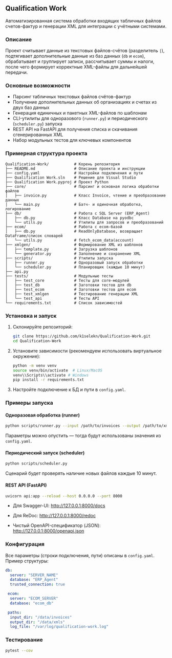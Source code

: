 ## Qualification Work

Автоматизированная система обработки входящих табличных файлов счетов-фактур и генерации XML для интеграции с учётными системами.

### Описание

Проект считывает данные из текстовых файлов-счётов (разделитель `|`), подтягивает дополнительные данные из баз данных (`db` и `ecom`), обрабатывает и группирует записи, рассчитывает суммы и налоги, после чего формирует корректные XML-файлы для дальнейшей передачи.

### Основные возможности

- Парсинг табличных текстовых файлов счётов-фактур
- Получение дополнительных данных об организациях и счетах из двух баз данных
- Генерация единичных и пакетных XML-файлов по шаблонам
- CLI-утилиты для одноразового (`runner.py`) и периодического (`scheduler.py`) запуска
- REST API на FastAPI для получения списка и скачивания сгенерированных XML
- Набор модульных тестов для ключевых компонентов

### Примерная структура проекта

```
Qualification-Work/           # Корень репозитория
├── README.md                 # Описание проекта и инструкции
├── config.yaml               # Настройки подключения и пути
├── Qualification Work.sln    # Решение для Visual Studio
├── Qualification Work.pyproj # Проект Python
├── core/                     # Парсинг и основная логика обработки файлов
│   ├── invoice.py            # Класс Invoice, чтение и преобразование данных
│   └── main.py               # Батч- и одиночная обработка, логирование
├── db/                       # Работа с SQL Server (ERP_Agent)
│   ├── db.py                 # Класс Database на pyodbc
│   └── utils.py              # Утилиты для запросов и преобразований
├── ecom/                     # Работа с ecom-базой
│   ├── db.py                 # ReadOnlyDatabase, возвращает DataFrame/список словарей
│   └── utils.py              # fetch_ecom_data(account)
├── xmlgen/                   # Формирование XML из шаблонов
│   ├── template.py           # Загрузка шаблонов
│   └── generator.py          # Заполнение и сохранение XML
├── scripts/                  # Утилиты запуска
│   ├── runner.py             # Одноразовый запуск обработки
│   └── scheduler.py          # Планировщик (каждые 10 минут)
├── api.py
├── tests/                    # Модульные тесты
│   ├── test_core             # Тесты для core-модулей
│   ├── test_db               # Заготовки тестов для db
│   ├── test_ecom             # Заготовки тестов для ecom
│   ├── test_xmlgen           # Тестирование генерации XML
│   └── test_api              # Тесты API
└── requirements.txt          # Список зависимостей
```

### Установка и запуск

1. Склонируйте репозиторий:
   ```bash
   git clone https://github.com/k1selekn/Qualification-Work.git
   cd Qualification-Work
   ```

2. Установите зависимости (рекомендуем использовать виртуальное окружение):
   ```bash
   python -m venv venv
   source venv/bin/activate  # Linux/MacOS
   venv\\Scripts\\activate # Windows
   pip install -r requirements.txt
   ```

3. Настройте подключение к БД и пути в `config.yaml`.

### Примеры запуска

#### Одноразовая обработка (runner)
```bash
python scripts/runner.py --input /path/to/invoices --output /path/to/xmls
```
Параметры можно опустить — тогда будут использованы значения из `config.yaml`.

#### Периодический запуск (scheduler)
```bash
python scripts/scheduler.py
```
Сценарий будет проверять наличие новых файлов каждые 10 минут.

#### REST API (FastAPI)
```bash
uvicorn api:app --reload --host 0.0.0.0 --port 8000
```
- Для Swagger-UI:
http://127.0.0.1:8000/docs

- Для ReDoc:
http://127.0.0.1:8000/redoc

- Чистый OpenAPI-спецификатор (JSON):
http://127.0.0.1:8000/openapi.json

### Конфигурация

Все параметры (строки подключения, пути) описаны в `config.yaml`. Пример структуры:
```yaml
db:
  server: "SERVER_NAME"
  database: "ERP_Agent"
  trusted_connection: true

 ecom:
  server: "ECOM_SERVER"
  database: "ecom_db"

 paths:
  input_dir: "/data/invoices"
  output_dir: "/data/xmls"
  log_file: "/var/log/qualification-work.log"
```

### Тестирование

```bash
pytest --cov
```
